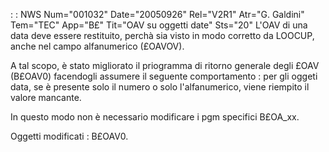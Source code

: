  :  : NWS Num="001032" Date="20050926" Rel="V2R1" Atr="G. Galdini" Tem="TEC" App="B£" Tit="OAV su oggetti date" Sts="20"
L'OAV di una data deve essere restituito, perchà sia visto in modo corretto da LOOCUP, anche nel campo alfanumerico (£OAVOV).

A tal scopo, è stato migliorato il priogramma di ritorno generale degli £OAV (B£OAV0) facendogli assumere il seguente comportamento : 
per gli oggeti data, se è presente solo il numero o solo l'alfanumerico, viene riempito il valore mancante.

In questo modo non è necessario modificare i pgm specifici B£OA_xx.

Oggetti modificati :  B£OAV0.
